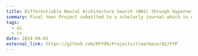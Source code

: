 ```yaml
---
title: Differentiable Neural Architecture Search (NAS) through Hypernetworks for Image Recognition
summary: Final Year Project submitted to a scholarly journal which is currently under review
tags:
  - ai
  - cv
date: 2024-04-01
external_link: https://github.com/MYY99/Projects/tree/main/AI/FYP
---
```

